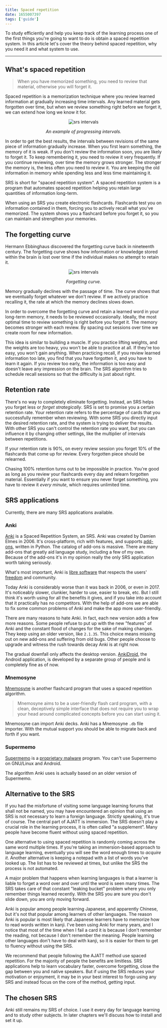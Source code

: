 ```yaml
---
title: Spaced repetition
date: 1655007397
tags: ['guide']
---
```


To study efficiently
and help you keep track of the learning process
one of the first things you're going to want to do is
obtain a spaced repetition system.
In this article let's cover the theory behind spaced repetition,
why you need it
and what system to use.

****

## What's spaced repetition

> When you have memorized something,
> you need to review that material,
> otherwise you will forget it.

Spaced repetition is a memorization technique
where you review learned information at gradually increasing time intervals.
Any learned material gets forgotten over time,
but when we review something right before we forget it,
we can extend how long we know it for.

<p align="center"><img alt="srs intervals" src="img/srs-intervals.webp"></p>
<p align="center"><i>An example of progressing intervals.</i></p>

In order to get the best results,
the intervals between revisions of the same piece of information gradually increase.
When you first learn something, the memory of it is weak.
If you don't review the information soon, you are likely to forget it.
To keep remembering it, you need to review it very frequently.
If you continue reviewing, over time the memory grows stronger.
The stronger the memory is, the less often you need to review it.
You are keeping the old information in memory
while spending less and less time maintaining it.

SRS is short for "spaced repetition system".
A spaced repetition system is a program
that automates spaced repetition
helping you retain large quantities of information long-term.

When using an SRS you create electronic flashcards.
Flashcards test you on information contained in them,
forcing you to actively recall what you've memorized.
The system shows you a flashcard before you forget it,
so you can maintain and strengthen your memories.

## The forgetting curve

Hermann Ebbinghaus discovered the forgetting curve back in nineteenth century.
The forgetting curve shows how information or knowledge stored within the brain is lost over time
if the individual makes no attempt to retain it.

<p align="center"><img alt="srs intervals" src="img/forgetting-curve.webp"></p>
<p align="center"><i>Forgetting curve.</i></p>

Memory gradually declines with the passage of time.
The curve shows that we eventually forget whatever we don't review.
If we actively practice recalling it,
the rate at which the memory declines slows down.

In order to overcome the forgetting curve
and retain a learned word in your long-term memory,
it needs to be reviewed occasionally.
Ideally, the most optimal time to review something is right before you forget it.
The memory becomes stronger with each review.
By spacing out sessions over time we create room for new information.

This idea is similar to building a muscle.
If you practice lifting weights, and the weights are too heavy,
you won't be able to practice at all.
If they're too easy, you won't gain anything.
When practicing recall,
if you review learned information too late,
you find that you have forgotten it,
and you have to learn it again.
If you review too early,
the information is too easy and doesn't leave any impression on the brain.
The SRS algorithm tries to schedule recall sessions
so that the difficulty is just about right.

## Retention rate

There's no way to completely eliminate forgetting.
Instead, an SRS helps you forget less or *forget strategically*.
SRS is set to promise you a certain retention rate.
Your retention rate refers to the percentage of cards
that you successfully remember when reviewing.
With some SRS you directly input the desired retention rate,
and the system is trying to deliver the results.
With other SRS you can't control the retention rate you want,
but you can influence it by changing other settings,
like the multiplier of intervals between repetitions.

If your retention rate is 90%,
on every review session you forget 10% of the flashcards that come up for review.
Every forgotten piece should be relearned.

Chasing 100% retention turns out to be impossible in practice.
You're good as long as you review your flashcards every day and relearn forgotten material.
Essentially if you want to ensure you never forget something,
you have to review it *every minute*,
which requires unlimited time.

## SRS applications

Currently, there are many SRS applications available.

### Anki

[Anki](https://wiki.archlinux.org/title/Anki) is a Spaced Repetition System, an SRS.
Anki was created by Damien Elmes in 2006.
It's cross-platform, rich with features,
and supports [add-ons](https://ankiweb.net/shared/addons/), written in Python.
The catalog of add-ons is massive.
There are many add-ons that greatly aid language study, including a few of my own.
Because of the add-ons it's in my opinion really the only SRS application worth taking seriously.

What's most important, Anki is
[libre software](https://www.gnu.org/philosophy/free-sw.html)
that respects the users'
[freedom](https://web.archive.org/web/20250717095705if_/https://igwiki.lyci.de/wiki/Freedom)
and community.

Today Anki is considerably worse than it was back in 2006, or even in 2017.
It's noticeably slower, clunkier, harder to use, easier to break, etc.
But I still think it's worth using for all the benefits it gives,
and if you take into account that it practically has no competitors.
With the help of add-ons we are able to fix some common problems of Anki
and make the app more user-friendly.

There are many reasons to hate Anki.
In fact, each new version adds a few more reasons.
Some people refuse to put up with the new "features" of Anki
and the constant flood of changes for the sake of making changes.
They keep using an older version, like `2.1.35`.
This choice means missing out on new add-ons and suffering from old bugs.
Other people choose to upgrade and witness the rush towards decay Anki is at right now.

The gradual downfall only affects the desktop version.
[AnkiDroid](https://github.com/ankidroid/Anki-Android),
the Android application,
is developed by a separate group of people
and is completely fine as of now.

### Mnemosyne

[Mnemosyne](https://wiki.archlinux.org/index.php/Mnemosyne)
is another flashcard program that uses a spaced repetition algorithm.

> Mnemosyne aims to be a user-friendly flash card program,
> with a clean, deceptively simple interface
> that does not require you to wrap your head around complicated concepts
> before you can start using it.

Mnemosyne can import Anki decks.
Anki has a Mnemosyne `.db` file importer.
With the mutual support you should be able to migrate back and forth if you want.

### Supermemo

[Supermemo](https://wikipedia.org/wiki/SuperMemo?lang=en)
is a [proprietary malware](https://www.gnu.org/proprietary/proprietary.html) program.
You can't use Supermemo on GNU/Linux and Android.

The algorithm Anki uses is actually based on an older version of Supermemo.

## Alternative to the SRS

If you had the misfortune of visiting some language learning forums that shall not be named,
you may have encountered an opinion that using an SRS is not necessary to learn a foreign language.
Strictly speaking, it's true of course.
The central part of AJATT is immersion.
The SRS doesn't play a crucial role in the learning process,
it is often called "a supplement".
Many people have become fluent without using spaced repetition.

One alternative to using spaced repetition is
randomly coming across the same word multiple times.
If you're taking an immersion-based approach to language learning,
eventually you will see the word enough times to *acquire it*.
Another alternative is keeping a notepad with a list of words you've looked up.
The list has to be reviewed at times, but unlike the SRS the process is not automated.

A major problem that happens when learning languages is that
a learner is liable to forget a word over and over until the word is seen many times.
The SRS takes care of that constant "leaking bucket" problem
where you only remember things learned recently.
With the SRS you are sure you don't slide down,
you are only moving forward.

Anki is popular among people learning Japanese,
and apparently Chinese,
but it's not that popular among learners of other languages.
The reason Anki is popular is most likely that
Japanese learners have to memorize how to read words written in kanji.
I've been using Anki for many years,
and I notice that most of the time when I fail a card
it is because I don't remember the reading,
not because I don't remember the meaning.
People learning other languages don't have to deal with kanji,
so it is easier for them to get to fluency without using the SRS.

We recommend that people following the AJATT method use spaced repetition.
For the majority of people the benefits are limitless.
SRS applications help to learn vocabulary faster,
overcome forgetting,
close the gap between you and native speakers.
But if using the SRS reduces your motivation or enjoyment,
it may be in your best interest to forgo using any SRS
and instead focus on the core of the method, getting input.

## The chosen SRS

Anki still remains my SRS of choice.
I use it every day for language learning and to study other subjects.
In later chapters we'll discuss how to install and set it up.
